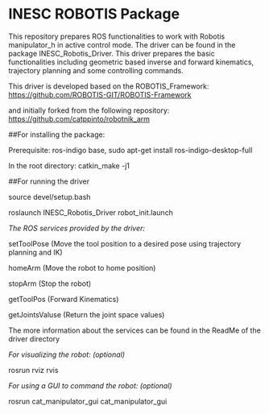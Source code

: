 # INESC ROBOTIS Package

This repository prepares ROS functionalities to work with Robotis manipulator_h in active control mode.
The driver can be found in the package INESC_Robotis_Driver. This driver prepares the basic functionalities including geometric based inverse and forward kinematics, trajectory planning and some controlling commands. 

This driver is developed based on the ROBOTIS_Framework:
https://github.com/ROBOTIS-GIT/ROBOTIS-Framework

and initially forked from the following repository: 
https://github.com/catppinto/robotnik_arm


##For installing the package:

Prerequisite: ros-indigo base, sudo apt-get install ros-indigo-desktop-full

In the root directory: catkin_make -j1


##For running the driver

source devel/setup.bash

roslaunch INESC_Robotis_Driver robot_init.launch

*The ROS services provided by the driver:*

setToolPose (Move the tool position to a desired pose using trajectory planning and IK)

homeArm (Move the robot to home position)

stopArm (Stop the robot)

getToolPos (Forward Kinematics)

getJointsValuse (Return the joint space values) 

The more information about the services can be found in the ReadMe of the driver directory



*For visualizing the robot: (optional)*

rosrun rviz rvis 

*For using a GUI to command the robot: (optional)*

rosrun cat_manipulator_gui cat_manipulator_gui 





